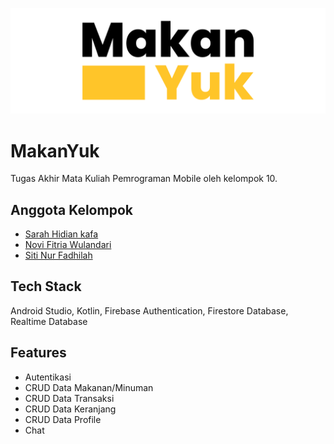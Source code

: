 ![Logo](https://raw.githubusercontent.com/adirizq/MakanYuk/master/readme%20assets/header.png)

# MakanYuk

Tugas Akhir Mata Kuliah Pemrograman Mobile oleh kelompok 10.

## Anggota Kelompok

- [Sarah Hidian kafa](https://www.github.com/sarahkafa03)
- [Novi Fitria Wulandari](https://github.com/novifitriawulandari)
- [Siti Nur Fadhilah](https://github.com/)

## Tech Stack

Android Studio, Kotlin, Firebase Authentication, Firestore Database, Realtime Database

## Features

- Autentikasi
- CRUD Data Makanan/Minuman
- CRUD Data Transaksi
- CRUD Data Keranjang
- CRUD Data Profile
- Chat

